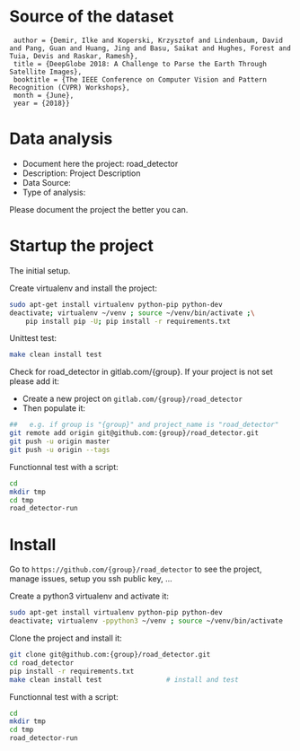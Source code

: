 # Source of the dataset
```@InProceedings{DeepGlobe18,
 author = {Demir, Ilke and Koperski, Krzysztof and Lindenbaum, David and Pang, Guan and Huang, Jing and Basu, Saikat and Hughes, Forest and Tuia, Devis and Raskar, Ramesh},
 title = {DeepGlobe 2018: A Challenge to Parse the Earth Through Satellite Images},
 booktitle = {The IEEE Conference on Computer Vision and Pattern Recognition (CVPR) Workshops},
 month = {June},
 year = {2018}}
 ```

# Data analysis
- Document here the project: road_detector
- Description: Project Description
- Data Source:
- Type of analysis:

Please document the project the better you can.

# Startup the project

The initial setup.

Create virtualenv and install the project:
```bash
sudo apt-get install virtualenv python-pip python-dev
deactivate; virtualenv ~/venv ; source ~/venv/bin/activate ;\
    pip install pip -U; pip install -r requirements.txt
```

Unittest test:
```bash
make clean install test
```

Check for road_detector in gitlab.com/{group}.
If your project is not set please add it:

- Create a new project on `gitlab.com/{group}/road_detector`
- Then populate it:

```bash
##   e.g. if group is "{group}" and project_name is "road_detector"
git remote add origin git@github.com:{group}/road_detector.git
git push -u origin master
git push -u origin --tags
```

Functionnal test with a script:

```bash
cd
mkdir tmp
cd tmp
road_detector-run
```

# Install

Go to `https://github.com/{group}/road_detector` to see the project, manage issues,
setup you ssh public key, ...

Create a python3 virtualenv and activate it:

```bash
sudo apt-get install virtualenv python-pip python-dev
deactivate; virtualenv -ppython3 ~/venv ; source ~/venv/bin/activate
```

Clone the project and install it:

```bash
git clone git@github.com:{group}/road_detector.git
cd road_detector
pip install -r requirements.txt
make clean install test                # install and test
```
Functionnal test with a script:

```bash
cd
mkdir tmp
cd tmp
road_detector-run
```
